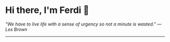 <h1>Hi there, I'm Ferdi 👋</h1>

<p><em>
  "We have to live life with a sense of urgency so not a minute is wasted." — Les Brown
</em></p>

---
